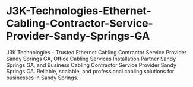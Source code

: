 # J3K-Technologies-Ethernet-Cabling-Contractor-Service-Provider-Sandy-Springs-GA
J3K Technologies – Trusted Ethernet Cabling Contractor Service Provider Sandy Springs GA, Office Cabling Services Installation Partner Sandy Springs GA, and Business Cabling Contractor Service Provider Sandy Springs GA. Reliable, scalable, and professional cabling solutions for businesses in Sandy Springs.
